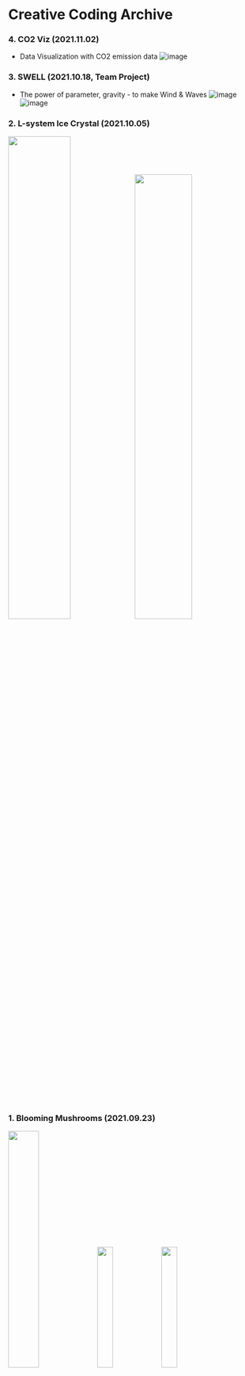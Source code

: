 # Creative Coding Archive 
### 4. CO2 Viz (2021.11.02)
- Data Visualization with CO2 emission data
![image](https://user-images.githubusercontent.com/49463954/140649918-71052bba-27b4-4ec0-8312-a4c59b1f90b8.png)

### 3. SWELL (2021.10.18, Team Project)
- The power of parameter, gravity - to make Wind & Waves 
![image](https://user-images.githubusercontent.com/49463954/140649829-8b9bbe56-9364-4d5e-a680-196dafd06509.png)
![image](https://user-images.githubusercontent.com/49463954/140649843-412dbfe8-e394-4dd3-8376-c5fe1008d4df.png)

### 2. L-system Ice Crystal (2021.10.05)  
<image src = "https://user-images.githubusercontent.com/49463954/135954265-78fe0b2b-af7b-4bc9-ac1b-8f113290b1be.gif" width="50%" height="50%">  <image src = "https://user-images.githubusercontent.com/49463954/135953488-05229b05-3fe2-4ef1-836c-b4ae2316cfb6.png" width="48%" height="48%">

### 1. Blooming Mushrooms (2021.09.23)  
<image src = "https://user-images.githubusercontent.com/49463954/135954427-d8aae34a-5a2d-439a-922c-6755fcdae38e.gif" width="35%" height="35%">    <image src = "https://user-images.githubusercontent.com/49463954/135953438-364d1d87-72c2-44e1-a0ff-496817cc084d.png" width="25%" height="25%">    <image src = "https://user-images.githubusercontent.com/49463954/135953486-6fe5d1f7-e810-4099-b531-8b34d1167e0e.png" width="25%" height="25%">  
    
  


